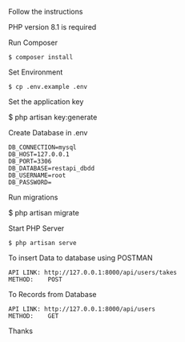Follow the instructions

PHP version 8.1 is required

Run Composer 

    $ composer install

Set Environment

    $ cp .env.example .env

Set the application key

   $ php artisan key:generate

Create Database in .env

    DB_CONNECTION=mysql
    DB_HOST=127.0.0.1
    DB_PORT=3306
    DB_DATABASE=restapi_dbdd
    DB_USERNAME=root
    DB_PASSWORD=


Run migrations

   $ php artisan migrate 

Start PHP Server

    $ php artisan serve

To insert Data to database using POSTMAN

    API LINK: http://127.0.0.1:8000/api/users/takes
    METHOD:    POST

To Records from Database

    API LINK: http://127.0.0.1:8000/api/users
    METHOD:    GET

Thanks
